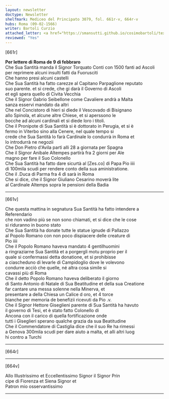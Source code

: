 ```yaml
---
layout: newsletter
doctype: Newsletter
shelfmark: Mediceo del Principato 3079, fol. 661r-v, 664r-v
hubs: Roma (09-02-1566)
writer: Bartoli Curzio
attached_letter: <a href="https://smansutti.github.io/cosimobartoli/texts/2978_010/">2978_010</a>, <a href="https://smansutti.github.io/cosimobartoli/texts/2978_011/">2978_011</a>, <a href="https://smansutti.github.io/cosimobartoli/texts/2978_012/">2978_012</a>
reviewed: "Yes"
---
```


[661r]  
  
  
<strong>Per lettere di Roma de 9 di febbraro</strong>  
Che Sua Santità manda il Signor Torquato Conti con 1500 fanti ad Ascoli  
per reprimere alcuni insulti fatti da Fuorusciti  
Che hanno presi alcuni castelli  
Che Sua Santità ha fatto carezze al Capitano Parpaglione reputato  
suo parente. et si crede, che gi darà il Governo di Ascoli  
et egli spera quello di Civita Vecchia  
Che il Signor Gabrio Seibellone come Cavaliere andrà a Malta  
sanza esservi mandato da altri  
Che nel Concistoro di hieri si diede il Vescovado di Bisignano  
allo Spinola, et alcune altre Chiese, et si aperssono le  
bocche ad alcuni cardinali et si diede loro i titoli.  
Che il Pronipote di Sua Santità si è dottorato in Perugia, et si è  
fermo in Viterbo sino alla Cenere, nel quale tempo si  
crede che Sua Santità lo farà Cardinale lo condurrà in Roma et  
lo introdurrà ne negozii  
Che Don Pietro d'Avila partì alli 28 a giornata per Spagna  
Che il Signor Anibale Altempes partirà fra 2 giorni per Ale  
magno per fare il Suo Colonello  
Che Sua Santità ha fatto dare sicurtà al [Zes.co] di Papa Pio iiii  
di 100mila scudi per rendere conto della sua aministratione.  
Che il .Duca di Parma fra 4 dì sarà in Roma  
Che si dice, che il Signor Giuliano Cesarino moverà lite  
al Cardinale Altemps sopra le pensioni della Badia  
  
---  

[661v]  
  
  
Che questa mattina in segnatura Sua Santità ha fatto intendere a Referendario  
che non vadino più se non sono chiamati, et si dice che le cose  
si riduranno in buono stato  
Che Sua Santità ha donate tutte le statue ignude di Pallazzo  
al Popolo Romano con non poco dispiacere delle creature di  
Pio iiii  
Che il Popolo Romano haveva mandato 4 gentilhuomini  
a ringraziarne Sua Santità et a porgergli motu proprio per il  
quale si confermassi detta donatione, et si prohibisse  
a ciascheduno di levarle di Campidoglio dove le volevono  
condurre acciò che quelle, né altra cosa simile si  
cavassi più di Roma  
Che il detto Popolo Romano haveva deliberato il giorno  
di Santo Antonio di Natale di Sua Beatitudine et della sua Creatione  
far cantare una messa solenne nella Minerva, et  
presentare a della Chiesa un Calice d oro, et 4 torce  
bianche per memoria de benefizii ricevuti da Pio .v.  
Che il Signor Hettore Giseglieni parente di Sua Santità ha havuto  
il governo di Tesi, et è stato fatto Colonello di  
Ancona con il carico di quella fortificazione onde  
tutti i Giseglieri sperano qualche grazia da sua Beatitudine  
Che il Commendatore di Castiglia dice che il suo Re ha rimessi  
a Genova 300mila scudi per dare aiuto a malta, et alli altri luog  
hi contro a Turchi  
  
---  

[664r]  
  
  
  
---  

[664v]  
  
  
Allo Illustrissimo et Eccellentissimo Signor il Signor Prin  
cipe di Fiorenza et Siena Signor et  
Patron mio osservantissimo  
  
---  

